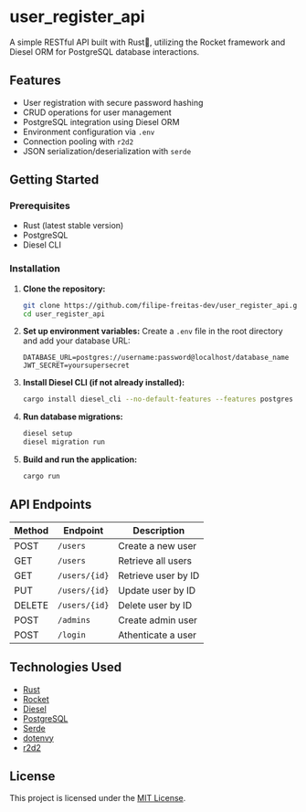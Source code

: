 # user_register_api
A simple RESTful API built with Rust🦀, utilizing the Rocket framework and Diesel ORM for PostgreSQL database interactions.

## Features

- User registration with secure password hashing
- CRUD operations for user management
- PostgreSQL integration using Diesel ORM
- Environment configuration via `.env`
- Connection pooling with `r2d2`
- JSON serialization/deserialization with `serde`

## Getting Started

### Prerequisites

- Rust (latest stable version)
- PostgreSQL
- Diesel CLI

### Installation

1. **Clone the repository:**
   ```bash
   git clone https://github.com/filipe-freitas-dev/user_register_api.git
   cd user_register_api
   ```

2. **Set up environment variables:**
   Create a `.env` file in the root directory and add your database URL:
   ```env
   DATABASE_URL=postgres://username:password@localhost/database_name
   JWT_SECRET=yoursupersecret
   ```

3. **Install Diesel CLI (if not already installed):**
   ```bash
   cargo install diesel_cli --no-default-features --features postgres
   ```

4. **Run database migrations:**
   ```bash
   diesel setup
   diesel migration run
   ```

5. **Build and run the application:**
   ```bash
   cargo run
   ```

## API Endpoints

| Method | Endpoint       | Description                |
|--------|----------------|----------------------------|
| POST   | `/users`       | Create a new user          |
| GET    | `/users`       | Retrieve all users         |
| GET    | `/users/{id}`  | Retrieve user by ID        |
| PUT    | `/users/{id}`  | Update user by ID          |
| DELETE | `/users/{id}`  | Delete user by ID          |
| POST   | `/admins`      | Create admin user          |
| POST   | `/login`       | Athenticate a user         |


## Technologies Used

- [Rust](https://www.rust-lang.org/)
- [Rocket](https://rocket.rs/)
- [Diesel](https://diesel.rs/)
- [PostgreSQL](https://www.postgresql.org/)
- [Serde](https://serde.rs/)
- [dotenvy](https://crates.io/crates/dotenvy)
- [r2d2](https://crates.io/crates/r2d2)

## License

This project is licensed under the [MIT License](LICENSE).
